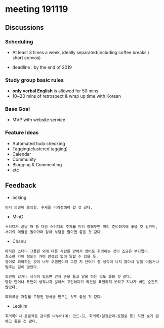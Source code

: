 # meeting 191119

## Discussions

### Scheduling

- At least 3 times a week, ideally separated(including coffee breaks / short convos) 

- deadline : by the end of 2019

### Study group basic rules

- **only verbal English** is allowed for 50 mins
- 10~20 mins of retrospect & wrap up time with Korean 

### Base Goal

- MVP with website service

### Feature Ideas 

- Automated todo checking 
- Tagging(clustered tagging)
- Calendar 
- Community 
- Blogging & Commenting 
- etc 



## Feedback

- bcking 

```
민지 의견에 동의함. 주제를 미리정해야 할 것 같다.
```

- MinG

```
스터디가 끝날 때 쯤 다음 스터디의 주제를 미리 정해두면 미리 준비하기에 좋을 것 같으며, 서기의 역할을 돌아가며 맡아 부담을 줄이면 좋을 것 같다.
```

- Chanu

```
아직은 스터디 그룹원 외에 다른 사람들 앞에서 영어로 회의하는 것이 조금은 부끄럽다.
최소한 카페 정도는 가야 망설임 없이 말할 수 있을 듯. 
영어로 회화하는 것이 너무 오랜만이라 그런 지 단어가 잘 생각이 나지 않아서 말을 더듬거나 멈추는 일이 많았다. 

의견이 있거나 생각이 있으면 먼저 손을 들고 말을 하는 것도 좋을 것 같다. 
당장 단어나 표현이 생각나지 않아서 고민하다가 의견을 표현하지 못하고 지나가 버린 순간도 많았다.

회의록을 저장할 고정된 형식을 만드는 것도 좋을 것 같다. 
```

- Leokim

```
회의록이나 프로젝트 관리를 나누어(예: 코드-깃, 회의록/일정관리-트렐로 등) 하면 보기 편하고 좋을 것 같다.
```

